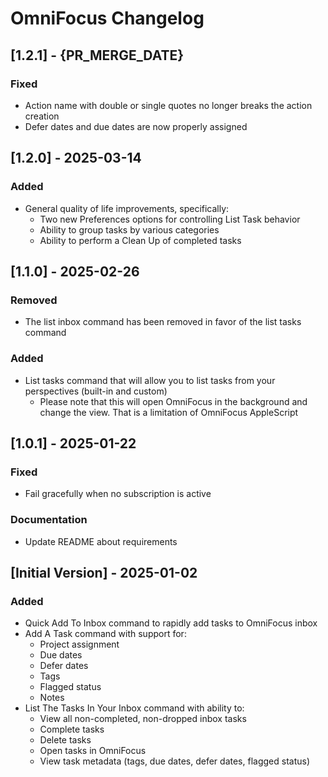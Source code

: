 # OmniFocus Changelog

## [1.2.1] - {PR_MERGE_DATE}

### Fixed

- Action name with double or single quotes no longer breaks the action creation
- Defer dates and due dates are now properly assigned

## [1.2.0] - 2025-03-14

### Added

- General quality of life improvements, specifically:
  - Two new Preferences options for controlling List Task behavior
  - Ability to group tasks by various categories
  - Ability to perform a Clean Up of completed tasks

## [1.1.0] - 2025-02-26

### Removed

- The list inbox command has been removed in favor of the list tasks command

### Added

- List tasks command that will allow you to list tasks from your perspectives (built-in and custom)
  - Please note that this will open OmniFocus in the background and change the view. That is a limitation of OmniFocus AppleScript

## [1.0.1] - 2025-01-22

### Fixed

- Fail gracefully when no subscription is active

### Documentation

- Update README about requirements

## [Initial Version] - 2025-01-02

### Added

- Quick Add To Inbox command to rapidly add tasks to OmniFocus inbox
- Add A Task command with support for:
  - Project assignment
  - Due dates
  - Defer dates
  - Tags
  - Flagged status
  - Notes
- List The Tasks In Your Inbox command with ability to:
  - View all non-completed, non-dropped inbox tasks
  - Complete tasks
  - Delete tasks
  - Open tasks in OmniFocus
  - View task metadata (tags, due dates, defer dates, flagged status)

